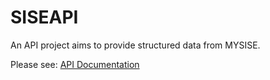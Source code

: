 SISEAPI
==========

An API project aims to provide structured data from MYSISE.

Please see: [API Documentation](doc)
